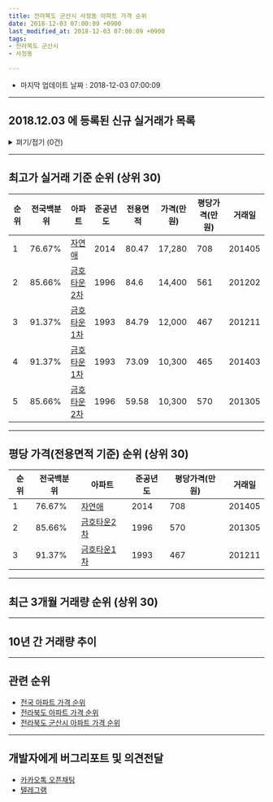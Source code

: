 ```yaml
---
title: 전라북도 군산시 사정동 아파트 가격 순위
date: 2018-12-03 07:00:09 +0900
last_modified_at: 2018-12-03 07:00:09 +0900
tags:
- 전라북도 군산시
- 사정동

---
```


* 마지막 업데이트 날짜 : 2018-12-03 07:00:09

---

## 2018.12.03 에 등록된 신규 실거래가 목록

<details>
<summary>펴기/접기 (0건)</summary>
<div markdown="1">

|아파트|전국백분위|준공년도|전용면적|가격(만원)|평당가격(만원)|거래일|
|---|---|---|---|---|---|---|
|없음|||||||


</div>
</details>

---

## 최고가 실거래 기준 순위 (상위 30)


|순위|전국백분위|아파트|준공년도|전용면적|가격(만원)|평당가격(만원)|거래일|
|---|---|---|---|---|---|---|---|
|1|76.67%|[자연애](https://search.naver.com/search.naver?query=%EC%A0%84%EB%9D%BC%EB%B6%81%EB%8F%84+%EA%B5%B0%EC%82%B0%EC%8B%9C+%EC%82%AC%EC%A0%95%EB%8F%99+%EC%9E%90%EC%97%B0%EC%95%A0)|2014|80.47|17,280|708|201405|
|2|85.66%|[금호타운2차](https://search.naver.com/search.naver?query=%EC%A0%84%EB%9D%BC%EB%B6%81%EB%8F%84+%EA%B5%B0%EC%82%B0%EC%8B%9C+%EC%82%AC%EC%A0%95%EB%8F%99+%EA%B8%88%ED%98%B8%ED%83%80%EC%9A%B42%EC%B0%A8)|1996|84.6|14,400|561|201202|
|3|91.37%|[금호타운1차](https://search.naver.com/search.naver?query=%EC%A0%84%EB%9D%BC%EB%B6%81%EB%8F%84+%EA%B5%B0%EC%82%B0%EC%8B%9C+%EC%82%AC%EC%A0%95%EB%8F%99+%EA%B8%88%ED%98%B8%ED%83%80%EC%9A%B41%EC%B0%A8)|1993|84.79|12,000|467|201211|
|4|91.37%|[금호타운1차](https://search.naver.com/search.naver?query=%EC%A0%84%EB%9D%BC%EB%B6%81%EB%8F%84+%EA%B5%B0%EC%82%B0%EC%8B%9C+%EC%82%AC%EC%A0%95%EB%8F%99+%EA%B8%88%ED%98%B8%ED%83%80%EC%9A%B41%EC%B0%A8)|1993|73.09|10,300|465|201403|
|5|85.66%|[금호타운2차](https://search.naver.com/search.naver?query=%EC%A0%84%EB%9D%BC%EB%B6%81%EB%8F%84+%EA%B5%B0%EC%82%B0%EC%8B%9C+%EC%82%AC%EC%A0%95%EB%8F%99+%EA%B8%88%ED%98%B8%ED%83%80%EC%9A%B42%EC%B0%A8)|1996|59.58|10,300|570|201305|


---

## 평당 가격(전용면적 기준) 순위 (상위 30)


|순위|전국백분위|아파트|준공년도|평당가격(만원)|거래일|
|---|---|---|---|---|---|
|1|76.67%|[자연애](https://search.naver.com/search.naver?query=%EC%A0%84%EB%9D%BC%EB%B6%81%EB%8F%84+%EA%B5%B0%EC%82%B0%EC%8B%9C+%EC%82%AC%EC%A0%95%EB%8F%99+%EC%9E%90%EC%97%B0%EC%95%A0)|2014|708|201405|
|2|85.66%|[금호타운2차](https://search.naver.com/search.naver?query=%EC%A0%84%EB%9D%BC%EB%B6%81%EB%8F%84+%EA%B5%B0%EC%82%B0%EC%8B%9C+%EC%82%AC%EC%A0%95%EB%8F%99+%EA%B8%88%ED%98%B8%ED%83%80%EC%9A%B42%EC%B0%A8)|1996|570|201305|
|3|91.37%|[금호타운1차](https://search.naver.com/search.naver?query=%EC%A0%84%EB%9D%BC%EB%B6%81%EB%8F%84+%EA%B5%B0%EC%82%B0%EC%8B%9C+%EC%82%AC%EC%A0%95%EB%8F%99+%EA%B8%88%ED%98%B8%ED%83%80%EC%9A%B41%EC%B0%A8)|1993|467|201211|


---

## 최근 3개월 거래량 순위 (상위 30)


<div style="width:100%;">
    <canvas id="deal_count_ranking" height="250"></canvas>
</div>


<script>
new Chart(document.getElementById("deal_count_ranking"), {
    type: 'horizontalBar',
    data: {
        labels: ['금호타운2차'],
        datasets: [{
            label: '실거래 수',
            data: [2],
            borderColor: "rgba(255, 0, 128, 1)",
            backgroundColor: "rgba(255, 0, 128, 0.5)",
            fill: false,
        }]
    },
    options: {
        responsive: true,
        title: {
            display: true,
            text: '최근 3개월 거래량 순위'
        },
        tooltips: {
            mode: 'index',
            intersect: false,
            callbacks: {
                title: function(tooltipItems, data) {
                    return "실거래 수:";
                },
                label: function(tooltipItem, data) {
                    return data.labels[tooltipItem.index] + ": " + tooltipItem.xLabel;
                }
            }
        },
        hover: {
            mode: 'nearest',
            intersect: true
        },
        scales: {
            xAxes: [{
                display: true,
                scaleLabel: {
                    display: true,
                    labelString: '실거래 수'
                },
                ticks: {
                    suggestedMin: 0,
                }
            }],
            yAxes: [{
                display: true,
                ticks: {
                    autoSkip: false,
                    callback: function(value, index, values) {
                        if (value.length > 15)
                            return value.substr(0, 13) + "...";
                        else
                            return value;
                    }
                },
                scaleLabel: {
                    display: false,
                }
            }]
        }
    }
});

</script>


---

## 10년 간 거래량 추이


<div style="width:100%;">
    <canvas id="deal_progress" height="250"></canvas>
</div>

<script>
new Chart(document.getElementById("deal_progress"), {
    type: 'line',
    data: {
        labels: ['200812','200901','200902','200903','200904','200905','200906','200907','200908','200909','200910','200911','200912','201001','201002','201003','201004','201005','201006','201007','201008','201009','201010','201011','201012','201101','201102','201103','201104','201105','201106','201107','201108','201109','201110','201111','201112','201201','201202','201203','201204','201205','201206','201207','201208','201209','201210','201211','201212','201301','201302','201303','201304','201305','201306','201307','201308','201309','201310','201311','201312','201401','201402','201403','201404','201405','201406','201407','201408','201409','201410','201411','201412','201501','201502','201503','201504','201505','201506','201507','201508','201509','201510','201511','201512','201601','201602','201603','201604','201605','201606','201607','201608','201609','201610','201611','201612','201701','201702','201703','201704','201705','201706','201707','201708','201709','201710','201711','201712','201801','201802','201803','201804','201805','201806','201807','201808','201809','201810','201811','201812'],
        datasets: [{
            label: '실거래 수',
            pointRadius: 1,
            data: [0, 1, 1, 1, 4, 0, 4, 3, 1, 2, 1, 1, 3, 3, 2, 6, 6, 3, 4, 4, 2, 3, 8, 4, 4, 5, 4, 5, 7, 7, 2, 4, 6, 6, 4, 3, 2, 2, 2, 1, 4, 4, 2, 1, 2, 3, 0, 4, 2, 0, 3, 3, 0, 3, 2, 4, 0, 2, 2, 1, 6, 4, 4, 2, 1, 5, 2, 5, 5, 6, 2, 2, 1, 4, 2, 10, 5, 3, 5, 0, 5, 5, 1, 1, 4, 3, 1, 3, 3, 1, 4, 2, 2, 2, 3, 1, 1, 2, 0, 1, 3, 4, 5, 0, 4, 2, 3, 2, 0, 0, 1, 2, 2, 1, 1, 1, 2, 1, 2, 0, 0],
            borderColor: "rgba(255, 201, 14, 1)",
            backgroundColor: "rgba(255, 201, 14, 0.5)",
            fill: true,
        }]
    },
    options: {
        responsive: true,
        title: {
            display: true,
            text: '10년간 거래량 추이'
        },
        tooltips: {
            mode: 'index',
            intersect: false,
        },
        hover: {
            mode: 'nearest',
            intersect: true
        },
        scales: {
            xAxes: [{
                display: true,
                scaleLabel: {
                    display: true,
                    labelString: '년/월'
                }
            }],
            yAxes: [{
                display: true,
                ticks: {
                    suggestedMin: 0,
                },
                scaleLabel: {
                    display: true,
                    labelString: '실거래 수'
                }
            }]
        }
    }
});

</script>


---

## 관련 순위

- [전국 아파트 가격 순위](https://inasie.github.io/apt-ranking/전국)
- [전라북도 아파트 가격 순위](https://inasie.github.io/apt-ranking/전라북도)
- [전라북도 군산시 아파트 가격 순위](https://inasie.github.io/apt-ranking/전라북도-군산시)


---

## 개발자에게 버그리포트 및 의견전달

- [카카오톡 오픈채팅](https://open.kakao.com/o/gLJUAP4)
- [텔레그램](https://t.me/inasie)

